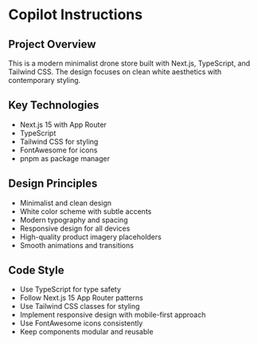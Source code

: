 # Copilot Instructions

<!-- Use this file to provide workspace-specific custom instructions to Copilot. For more details, visit https://code.visualstudio.com/docs/copilot/copilot-customization#_use-a-githubcopilotinstructionsmd-file -->

## Project Overview
This is a modern minimalist drone store built with Next.js, TypeScript, and Tailwind CSS. The design focuses on clean white aesthetics with contemporary styling.

## Key Technologies
- Next.js 15 with App Router
- TypeScript
- Tailwind CSS for styling  
- FontAwesome for icons
- pnpm as package manager

## Design Principles
- Minimalist and clean design
- White color scheme with subtle accents
- Modern typography and spacing
- Responsive design for all devices
- High-quality product imagery placeholders
- Smooth animations and transitions

## Code Style
- Use TypeScript for type safety
- Follow Next.js 15 App Router patterns
- Use Tailwind CSS classes for styling
- Implement responsive design with mobile-first approach
- Use FontAwesome icons consistently
- Keep components modular and reusable
    